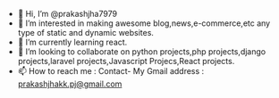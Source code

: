 - 👋 Hi, I’m @prakashjha7979
- 👀 I’m interested in making awesome blog,news,e-commerce,etc any type of static and dynamic websites.
- 🌱 I’m currently learning react.
- 💞️ I’m looking to collaborate on python projects,php projects,django projects,laravel projects,Javascript Projecs,React projects.
- 📫 How to reach me : Contact- My Gmail address : prakashjhakk.pj@gmail.com

<!---
prakashjha7979/prakashjha7979 is a ✨ special ✨ repository because its `README.md` (this file) appears on your GitHub profile.
You can click the Preview link to take a look at your changes.
--->
